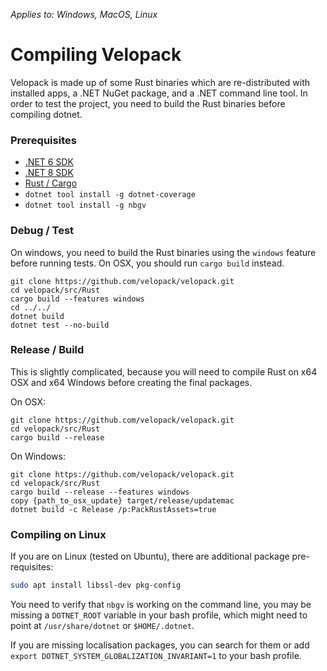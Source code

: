 *Applies to: Windows, MacOS, Linux*

# Compiling Velopack
Velopack is made up of some Rust binaries which are re-distributed with installed apps, a .NET NuGet package, and a .NET command line tool. In order to test the project, you need to build the Rust binaries before compiling dotnet.   

### Prerequisites
 - [.NET 6 SDK](https://dotnet.microsoft.com/download/dotnet/6.0)
 - [.NET 8 SDK](https://dotnet.microsoft.com/download/dotnet/8.0)
 - [Rust / Cargo](https://www.rust-lang.org/tools/install)
 - `dotnet tool install -g dotnet-coverage`
 - `dotnet tool install -g nbgv`

### Debug / Test
On windows, you need to build the Rust binaries using the `windows` feature before running tests. On OSX, you should run `cargo build` instead. 

```shell
git clone https://github.com/velopack/velopack.git
cd velopack/src/Rust
cargo build --features windows
cd ../../
dotnet build
dotnet test --no-build
```

### Release / Build
This is slightly complicated, because you will need to compile Rust on x64 OSX and x64 Windows before creating the final packages.

On OSX:
```shell
git clone https://github.com/velopack/velopack.git
cd velopack/src/Rust
cargo build --release
```

On Windows:
```shell
git clone https://github.com/velopack/velopack.git
cd velopack/src/Rust
cargo build --release --features windows
copy {path_to_osx_update} target/release/updatemac
dotnet build -c Release /p:PackRustAssets=true
```

### Compiling on Linux
If you are on Linux (tested on Ubuntu), there are additional package pre-requisites:
```sh
sudo apt install libssl-dev pkg-config 
```
You need to verify that `nbgv` is working on the command line, you may be missing a `DOTNET_ROOT` variable in your bash profile, which might need to point at `/usr/share/dotnet` or `$HOME/.dotnet`. 

If you are missing localisation packages, you can search for them or add `export DOTNET_SYSTEM_GLOBALIZATION_INVARIANT=1` to your bash profile.